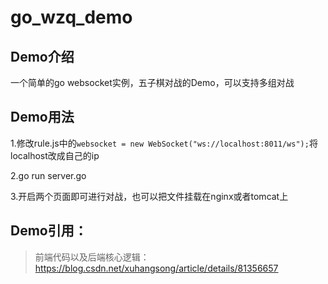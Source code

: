 # go_wzq_demo
## Demo介绍
一个简单的go websocket实例，五子棋对战的Demo，可以支持多组对战
## Demo用法
1.修改rule.js中的`websocket = new WebSocket("ws://localhost:8011/ws");`将localhost改成自己的ip

2.go run server.go

3.开启两个页面即可进行对战，也可以把文件挂载在nginx或者tomcat上
## Demo引用：
>前端代码以及后端核心逻辑：https://blog.csdn.net/xuhangsong/article/details/81356657
